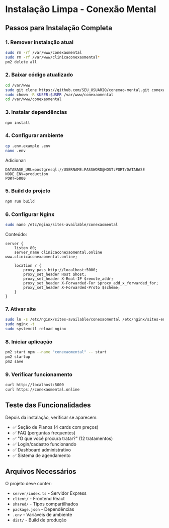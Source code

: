 # Instalação Limpa - Conexão Mental

## Passos para Instalação Completa

### 1. Remover instalação atual
```bash
sudo rm -rf /var/www/conexaomental
sudo rm -rf /var/www/clinicaconexaomental*
pm2 delete all
```

### 2. Baixar código atualizado
```bash
cd /var/www
sudo git clone https://github.com/SEU_USUARIO/conexao-mental.git conexaomental
sudo chown -R $USER:$USER /var/www/conexaomental
cd /var/www/conexaomental
```

### 3. Instalar dependências
```bash
npm install
```

### 4. Configurar ambiente
```bash
cp .env.example .env
nano .env
```

Adicionar:
```
DATABASE_URL=postgresql://USERNAME:PASSWORD@HOST:PORT/DATABASE
NODE_ENV=production
PORT=5000
```

### 5. Build do projeto
```bash
npm run build
```

### 6. Configurar Nginx
```bash
sudo nano /etc/nginx/sites-available/conexaomental
```

Conteúdo:
```nginx
server {
    listen 80;
    server_name clinicaconexaomental.online www.clinicaconexaomental.online;

    location / {
        proxy_pass http://localhost:5000;
        proxy_set_header Host $host;
        proxy_set_header X-Real-IP $remote_addr;
        proxy_set_header X-Forwarded-For $proxy_add_x_forwarded_for;
        proxy_set_header X-Forwarded-Proto $scheme;
    }
}
```

### 7. Ativar site
```bash
sudo ln -s /etc/nginx/sites-available/conexaomental /etc/nginx/sites-enabled/
sudo nginx -t
sudo systemctl reload nginx
```

### 8. Iniciar aplicação
```bash
pm2 start npm --name "conexaomental" -- start
pm2 startup
pm2 save
```

### 9. Verificar funcionamento
```bash
curl http://localhost:5000
curl https://conexaomental.online
```

## Teste das Funcionalidades

Depois da instalação, verificar se aparecem:
- ✅ Seção de Planos (4 cards com preços)
- ✅ FAQ (perguntas frequentes)  
- ✅ "O que você procura tratar?" (12 tratamentos)
- ✅ Login/cadastro funcionando
- ✅ Dashboard administrativo
- ✅ Sistema de agendamento

## Arquivos Necessários

O projeto deve conter:
- `server/index.ts` - Servidor Express
- `client/` - Frontend React 
- `shared/` - Tipos compartilhados
- `package.json` - Dependências
- `.env` - Variáveis de ambiente
- `dist/` - Build de produção